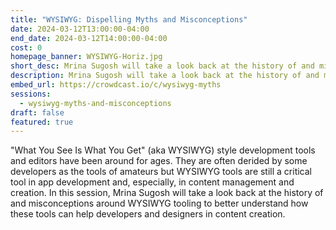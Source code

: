 ```yaml
---
title: "WYSIWYG: Dispelling Myths and Misconceptions"
date: 2024-03-12T13:00:00-04:00
end_date: 2024-03-12T14:00:00-04:00
cost: 0
homepage_banner: WYSIWYG-Horiz.jpg
short_desc: Mrina Sugosh will take a look back at the history of and misconceptions around WYSIWYG tooling to better understand how these tools can help developers and designers in content creation.
description: Mrina Sugosh will take a look back at the history of and misconceptions around WYSIWYG tooling to better understand how these tools can help developers and designers in content creation.
embed_url: https://crowdcast.io/c/wysiwyg-myths
sessions:
  - wysiwyg-myths-and-misconceptions
draft: false
featured: true
---
```


"What You See Is What You Get" (aka WYSIWYG) style development tools and editors have been around for ages. They are often derided by some developers as the tools of amateurs but WYSIWYG tools are still a critical tool in app development and, especially, in content management and creation. In this session, Mrina Sugosh will take a look back at the history of and misconceptions around WYSIWYG tooling to better understand how these tools can help developers and designers in content creation.